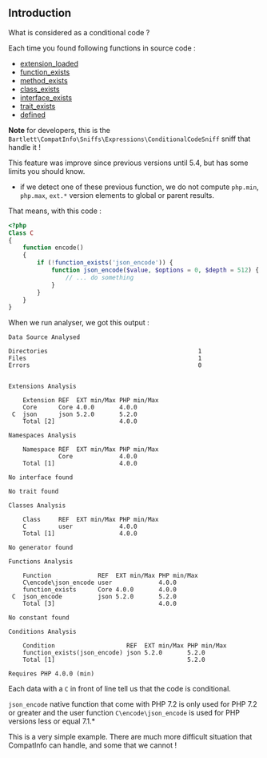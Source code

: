 
## Introduction

What is considered as a conditional code ?

Each time you found following functions in source code :

- [extension_loaded](https://www.php.net/manual/en/function.extension-loaded.php)
- [function_exists](https://www.php.net/manual/en/function.function-exists.php)
- [method_exists](https://www.php.net/manual/en/function.method-exists)
- [class_exists](https://www.php.net/manual/en/function.class-exists.php)
- [interface_exists](https://www.php.net/manual/en/function.interface-exists.php)
- [trait_exists](https://www.php.net/manual/en/function.trait-exists.php)
- [defined](https://www.php.net/manual/en/function.defined)

**Note** for developers, this is the `Bartlett\CompatInfo\Sniffs\Expressions\ConditionalCodeSniff` sniff that handle it !

This feature was improve since previous versions until 5.4, but has some limits you should know.

- if we detect one of these previous function, we do not compute `php.min`, `php.max`, `ext.*` version elements
to global or parent results.

That means, with this code :

```php
<?php
Class C
{
    function encode()
    {
        if (!function_exists('json_encode')) {
            function json_encode($value, $options = 0, $depth = 512) {
                // ... do something
            }
        }
    }
}
```

When we run analyser, we got this output :

```
Data Source Analysed

Directories                                          1
Files                                                1
Errors                                               0


Extensions Analysis

    Extension REF  EXT min/Max PHP min/Max
    Core      Core 4.0.0       4.0.0
 C  json      json 5.2.0       5.2.0
    Total [2]                  4.0.0

Namespaces Analysis

    Namespace REF  EXT min/Max PHP min/Max
              Core             4.0.0
    Total [1]                  4.0.0

No interface found

No trait found

Classes Analysis

    Class     REF  EXT min/Max PHP min/Max
    C         user             4.0.0
    Total [1]                  4.0.0

No generator found

Functions Analysis

    Function             REF  EXT min/Max PHP min/Max
    C\encode\json_encode user             4.0.0
    function_exists      Core 4.0.0       4.0.0
 C  json_encode          json 5.2.0       5.2.0
    Total [3]                             4.0.0

No constant found

Conditions Analysis

    Condition                    REF  EXT min/Max PHP min/Max
    function_exists(json_encode) json 5.2.0       5.2.0
    Total [1]                                     5.2.0

Requires PHP 4.0.0 (min)
```

Each data with a `C` in front of line tell us that the code is conditional.

`json_encode` native function that come with PHP 7.2 is only used for PHP 7.2 or greater
and the user function `C\encode\json_encode` is used for PHP versions less or equal 7.1.*

This is a very simple example.
There are much more difficult situation that CompatInfo can handle, and some that we cannot !
